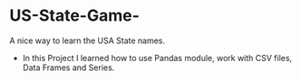 # US-State-Game-
A nice way to learn the USA State names.

- In this Project I learned how to use Pandas module, work with CSV files, Data Frames and Series.
